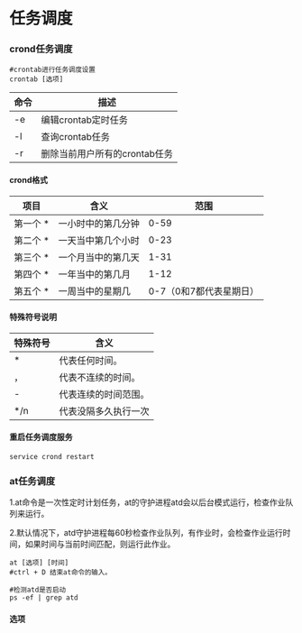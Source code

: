 # 任务调度

### crond任务调度

```
#crontab进行任务调度设置
crontab [选项]
```

| 命令 | 描述                          |
| ---- | ----------------------------- |
| -e   | 编辑crontab定时任务           |
| -l   | 查询crontab任务               |
| -r   | 删除当前用户所有的crontab任务 |

#### crond格式

| 项目     | 含义               | 范围                    |
| -------- | ------------------ | ----------------------- |
| 第一个 * | 一小时中的第几分钟 | 0-59                    |
| 第二个 * | 一天当中第几个小时 | 0-23                    |
| 第三个 * | 一个月当中的第几天 | 1-31                    |
| 第四个 * | 一年当中的第几月   | 1-12                    |
| 第五个 * | 一周当中的星期几   | 0-7（0和7都代表星期日） |

#### 特殊符号说明

| 特殊符号 | 含义                 |
| -------- | -------------------- |
| *        | 代表任何时间。       |
| ，       | 代表不连续的时间。   |
| -        | 代表连续的时间范围。 |
| */n      | 代表没隔多久执行一次 |

#### 重启任务调度服务

```
service crond restart
```

### at任务调度

1.at命令是一次性定时计划任务，at的守护进程atd会以后台模式运行，检查作业队列来运行。

2.默认情况下，atd守护进程每60秒检查作业队列，有作业时，会检查作业运行时间，如果时间与当前时间匹配，则运行此作业。

```
at [选项] [时间]
#ctrl + D 结束at命令的输入。
```

```
#检测atd是否启动
ps -ef | grep atd
```

#### 选项



